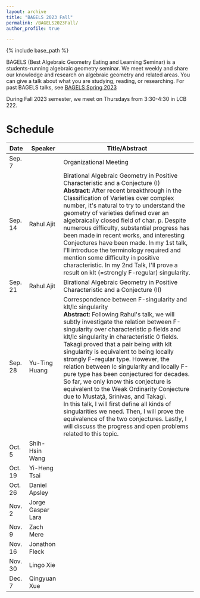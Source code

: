 ```yaml
---
layout: archive
title: "BAGELS 2023 Fall"
permalink: /BAGELS2023Fall/
author_profile: true

---
```


{% include base_path %}


BAGELS (Best Algebraic Geometry Eating and Learning Seminar) is a students-running algebraic geometry seminar. We meet weekly and share our knowledge and research on algebraic geometry and related areas. You can give a talk about what you are studying, reading, or researching. For past BAGELS talks, see [BAGELS Spring 2023](https://www.math.utah.edu/~slee/Bagels.html)

During Fall 2023 semester, we meet on Thursdays from 3:30-4:30 in LCB 222.

Schedule
======

| Date    | Speaker          | Title/Abstract                                             |
|---------|------------------|--------------------------------------------------------------------------------|
| Sep. 7  |                  | Organizational Meeting                                                         |
| Sep. 14 | Rahul Ajit       | Birational Algebraic Geometry in Positive Characteristic and a Conjecture (I)<br> **Abstract:** After recent breakthrough in the Classification of Varieties over complex number, it's natural to try to understand the geometry of varieties defined over an algebraically closed field of char. p. Despite numerous difficulty, substantial progress has been made in recent works, and interesting Conjectures have been made. In my 1st talk, I'll introduce the terminology required and mention some difficulty in positive characteristic. In my 2nd Talk, I'll prove a result on klt (=strongly F-regular) singularity.|
| Sep. 21 | Rahul Ajit       | Birational Algebraic Geometry in Positive Characteristic and a Conjecture (II) |
| Sep. 28 | Yu-Ting Huang    | Correspondence between F-singularity and klt/lc singularity <br> **Abstract:** Following Rahul's talk, we will subtly investigate the relation between F-singularity over characteristic p fields and klt/lc singularity in characteristic 0 fields. Takagi proved that a pair being with klt singularity is equivalent to being locally strongly F-regular type. However, the relation between lc singularity and locally F-pure type has been conjectured for decades. So far, we only know this conjecture is equivalent to the Weak Ordinarity Conjecture due to Mustaţă, Srinivas, and Takagi.<br> In this talk, I will first define all kinds of singularities we need. Then, I will prove the equivalence of the two conjectures. Lastly, I will discuss the progress and open problems related to this topic.                                                                               |
| Oct. 5  | Shih-Hsin Wang   |                                                                                |
| Oct. 19 | Yi-Heng Tsai     |                                                                                |
| Oct. 26 | Daniel Apsley    |                                                                                |
| Nov. 2  | Jorge Gaspar Lara |                                                                                |
| Nov. 9  | Zach Mere        |                                                                                |
| Nov. 16 | Jonathon Fleck   |                                                                                |
| Nov. 30 | Lingo Xie        |                                                                                |
| Dec. 7  | Qingyuan Xue     |                                                                                |

